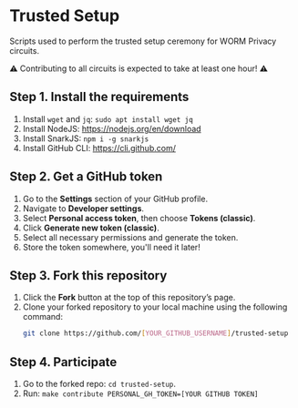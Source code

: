 # Trusted Setup

Scripts used to perform the trusted setup ceremony for WORM Privacy circuits.

⚠️ Contributing to all circuits is expected to take at least one hour! ⚠️

## Step 1. Install the requirements

1. Install `wget` and `jq`: `sudo apt install wget jq`
2. Install NodeJS: https://nodejs.org/en/download
3. Install SnarkJS: `npm i -g snarkjs`
4. Install GitHub CLI: https://cli.github.com/

## Step 2. Get a GitHub token

1. Go to the **Settings** section of your GitHub profile.
2. Navigate to **Developer settings**.
3. Select **Personal access token**, then choose **Tokens (classic)**.
4. Click **Generate new token (classic)**.
5. Select all necessary permissions and generate the token.
6. Store the token somewhere, you'll need it later!

## Step 3.  Fork this repository

1. Click the **Fork** button at the top of this repository’s page.
2. Clone your forked repository to your local machine using the following command:
   ```bash
   git clone https://github.com/[YOUR_GITHUB_USERNAME]/trusted-setup
   ```

## Step 4. Participate

1. Go to the forked repo: `cd trusted-setup`.
2. Run: `make contribute PERSONAL_GH_TOKEN=[YOUR GITHUB TOKEN]`
